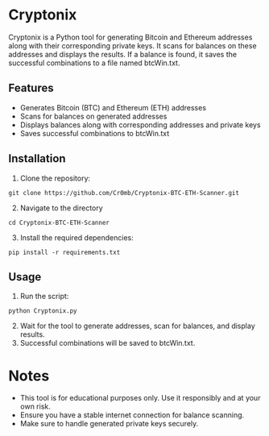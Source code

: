 

# Cryptonix

Cryptonix is a Python tool for generating Bitcoin and Ethereum addresses along with their corresponding private keys. It scans for balances on these addresses and displays the results. If a balance is found, it saves the successful combinations to a file named btcWin.txt.

## Features

- Generates Bitcoin (BTC) and Ethereum (ETH) addresses
- Scans for balances on generated addresses
- Displays balances along with corresponding addresses and private keys
- Saves successful combinations to btcWin.txt

## Installation
1. Clone the repository:
```
git clone https://github.com/Cr0mb/Cryptonix-BTC-ETH-Scanner.git
```
2. Navigate to the directory
```
cd Cryptonix-BTC-ETH-Scanner
```
3. Install the required dependencies:
```
pip install -r requirements.txt
```
## Usage
1. Run the script:
```
python Cryptonix.py
```
2. Wait for the tool to generate addresses, scan for balances, and display results.
3. Successful combinations will be saved to btcWin.txt.

# Notes
- This tool is for educational purposes only. Use it responsibly and at your own risk.
- Ensure you have a stable internet connection for balance scanning.
- Make sure to handle generated private keys securely.


